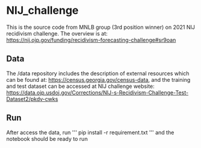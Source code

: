 # NIJ_challenge
This is the source code from MNLB group (3rd position winner) on 2021 NIJ recidivism challenge. The overview is at: https://nij.ojp.gov/funding/recidivism-forecasting-challenge#sr9oan

## Data
The /data repository includes the description of external resources which can be found at: https://census.georgia.gov/census-data, and the training and test dataset can be accessed at NIJ challenge website: https://data.ojp.usdoj.gov/Corrections/NIJ-s-Recidivism-Challenge-Test-Dataset2/pkdv-cwks 

## Run
After access the data, run 
'''
pip install -r requirement.txt
'''
and the notebook should be ready to run
